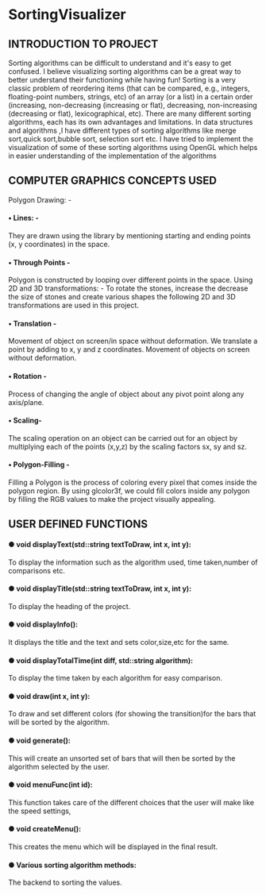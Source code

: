# SortingVisualizer




## INTRODUCTION TO PROJECT

Sorting algorithms can be difficult to understand and it's easy to get confused. I believe visualizing sorting algorithms can be a great way to better understand their functioning while having fun!
Sorting is a very classic problem of reordering items (that can be compared, e.g., integers, floating-point numbers, strings, etc) of an array (or a list) in a certain order (increasing, non-decreasing (increasing or flat), decreasing, non-increasing (decreasing or flat), lexicographical, etc). There are many different sorting algorithms, each has its own advantages and limitations.
In data structures and algorithms ,I have different types of sorting algorithms like merge sort,quick sort,bubble sort, selection sort etc. I have tried to implement the visualization of some of these sorting algorithms using OpenGL which helps in easier understanding of the implementation of the algorithms


## COMPUTER GRAPHICS CONCEPTS USED

Polygon Drawing: -
#### • Lines: - 
They are drawn using the library by mentioning starting and ending points (x, y coordinates) in the space.
#### • Through Points - 
Polygon is constructed by looping over different points in the space. Using 2D and 3D transformations: - To rotate the stones, increase the decrease the size of stones and create various shapes the following 2D and 3D transformations are used in this project. 
#### • Translation - 
Movement of object on screen/in space without deformation. We translate a point by adding to x, y and z coordinates. Movement of objects on screen without deformation.
#### • Rotation -
 Process of changing the angle of object about any pivot point along any axis/plane. 
#### • Scaling-
 The scaling operation on an object can be carried out for an object by multiplying each of the points (x,y,z) by the scaling factors sx, sy and sz.
#### • Polygon-Filling -
 Filling a Polygon is the process of coloring every pixel that comes inside the polygon region. By using glcolor3f, we could fill colors inside any polygon by filling the RGB values to make the project visually appealing.


## USER DEFINED FUNCTIONS
#### ●	void displayText(std::string textToDraw, int x, int y):
 To display the information such as the algorithm used, time taken,number of comparisons etc.
#### ●	void displayTitle(std::string textToDraw, int x, int y):
To display the heading of the project.
#### ●	void displayInfo(): 
It displays the title and the text and sets color,size,etc for the same.
#### ●	void displayTotalTime(int diff, std::string algorithm):
 To display the time taken by each algorithm for easy comparison.
#### ●	void draw(int x, int y):
 To draw and set different colors (for showing the transition)for the bars that will be sorted by the algorithm.
#### ●	void generate():
 This will create an unsorted set of bars that will then be sorted by the algorithm selected by the user.
#### ●	void menuFunc(int id):
 This function takes care of the different choices that the user will make like the speed settings, 
#### ●	void createMenu():
 This creates the menu which will be displayed in the final result.
#### ●	Various sorting algorithm methods: 
The backend to sorting the values.
